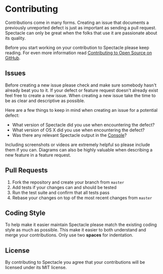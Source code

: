 # Contributing

Contributions come in many forms. Creating an issue that documents a previously unreported defect is just as important as sending a pull request. Spectacle can only be great when the folks that use it are passionate about its quality.

Before you start working on your contribution to Spectacle please keep reading. For even more information read [Contributing to Open Source on GitHub][1].

## Issues

Before creating a new issue please check and make sure somebody hasn't already beat you to it. If your defect or feature request doesn't already exist feel free to create a new issue. When creating a new issue take the time to be as clear and descriptive as possible.

Here are a few things to keep in mind when creating an issue for a potential defect:

* What version of Spectacle did you use when encountering the defect?
* What version of OS X did you use when encountering the defect?
* Was there any relevant Spectacle output in the [Console][2]?

Including screenshots or videos are extremely helpful so please include them if you can. Diagrams can also be highly valuable when describing a new feature in a feature request.

## Pull Requests

1. Fork the repository and create your branch from `master`
2. Add tests if your changes can and should be tested
3. Run the test suite and confirm that all tests pass
4. Rebase your changes on top of the most recent changes from `master`

## Coding Style

To help make it easier maintain Spectacle please match the existing coding style as much as possible. This make it easier to both understand and merge your contributions. Only use two __spaces__ for indentation.

## License

By contributing to Spectacle you agree that your contributions will be licensed under its MIT license.

[1]: https://guides.github.com/activities/contributing-to-open-source/#contributing
[2]: https://en.wikipedia.org/wiki/Console_(OS_X)
